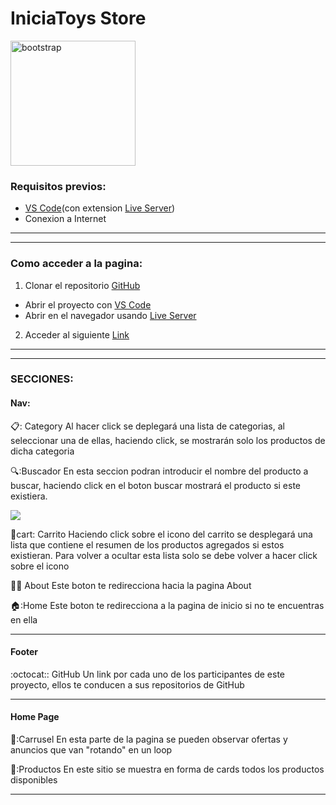 # IniciaToys Store

<img src="https://firebasestorage.googleapis.com/v0/b/iniciatoys.appspot.com/o/IniciaToysStoreLogo.png?alt=media&token=9a07ccf3-eb42-4e30-85c2-9eaa8d7c4699" alt="bootstrap" width="200" height="200"/>
<h3>Requisitos previos:</h3>

- [VS Code](https://code.visualstudio.com/download "VS Code")(con extension [Live Server](https://marketplace.visualstudio.com/items?itemName=ritwickdey.LiveServer "Live Server"))
- Conexion a Internet



-----
-----


### Como acceder a la pagina:
1. Clonar el repositorio [GitHub](https://github.com/estebankaraputny/Challenge-Ecommerce-Toys-TeamTwo.git "GitHub")
 -  Abrir el proyecto con [VS Code](https://code.visualstudio.com/download "VS Code")
 - Abrir en el navegador usando [Live Server](https://marketplace.visualstudio.com/items?itemName=ritwickdey.LiveServer "Live Server")
 
2. Acceder al siguiente [Link](http://pagina.com "Link")


------
-----


### SECCIONES:
#### Nav:
📋: Category 
Al hacer click se deplegará una lista de categorias, al seleccionar una de ellas, haciendo click, se mostrarán solo los productos de dicha categoria

🔍:Buscador
En esta seccion podran introducir el nombre del producto a buscar, haciendo click en el boton buscar mostrará el producto si este existiera.

<img src="https://cdn.discordapp.com/attachments/1016435562560901152/1055984736616591380/image.png">

🛒cart: Carrito
Haciendo click sobre el icono del carrito se desplegará una lista que contiene el resumen de los productos agregados si estos existieran.
Para volver a ocultar esta lista solo se debe volver a hacer click sobre el icono 

:technologist: About
Este boton te redirecciona hacia la pagina About 

🏠:Home
Este boton te redirecciona a la pagina de inicio si no te encuentras en ella

------
#### Footer
:octocat:: GitHub
Un link por cada uno de los participantes de este proyecto, ellos te conducen a sus repositorios de GitHub

---

#### Home Page
🎪:Carrusel
En esta parte de la pagina se pueden observar ofertas y anuncios que van "rotando" en un loop

🧸:Productos
En este sitio se muestra en forma de cards todos los productos disponibles

---

####
